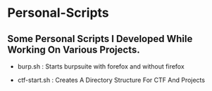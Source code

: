 # Personal-Scripts

## Some Personal Scripts I Developed While Working On Various Projects.

+ burp.sh : Starts burpsuite with forefox and without firefox

+ ctf-start.sh : Creates A Directory Structure For CTF And Projects
